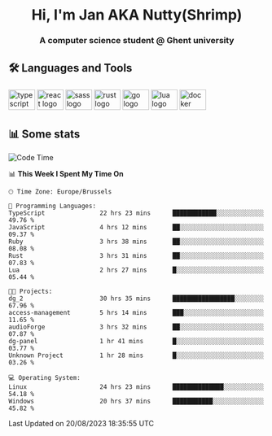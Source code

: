 <h1 align="center">Hi, I'm Jan AKA Nutty(Shrimp)</h1>
<h3 align="center">A computer science student @ Ghent university</h3>

<h2 align="left">🛠️ Languages and Tools</h2>

###

<div align="left">
  <img src="https://cdn.jsdelivr.net/gh/devicons/devicon/icons/typescript/typescript-original.svg" height="40" width="52" alt="typescript logo"  />
  <img src="https://cdn.jsdelivr.net/gh/devicons/devicon/icons/react/react-original.svg" height="40" width="52" alt="react logo"  />
  <img src="https://cdn.jsdelivr.net/gh/devicons/devicon/icons/sass/sass-original.svg" height="40" width="52" alt="sass logo"  />
  <img src="https://cdn.jsdelivr.net/gh/devicons/devicon/icons/rust/rust-plain.svg" height="40" width="52" alt="rust logo"  />
  <img src="https://cdn.jsdelivr.net/gh/devicons/devicon/icons/go/go-original.svg" height="40" width="52" alt="go logo"  />
  <img src="https://cdn.jsdelivr.net/gh/devicons/devicon/icons/lua/lua-original.svg" height="40" width="52" alt="lua logo"  />
  <img src="https://cdn.jsdelivr.net/gh/devicons/devicon/icons/docker/docker-original.svg" height="40" width="52" alt="docker logo"  />
</div>

<h2>📊 Some stats</h2>

<!--START_SECTION:waka-->
![Code Time](http://img.shields.io/badge/Code%20Time-3%2C577%20hrs%2030%20mins-blue)

📊 **This Week I Spent My Time On** 

```text
🕑︎ Time Zone: Europe/Brussels

💬 Programming Languages: 
TypeScript               22 hrs 23 mins      ████████████░░░░░░░░░░░░░   49.76 % 
JavaScript               4 hrs 12 mins       ██░░░░░░░░░░░░░░░░░░░░░░░   09.37 % 
Ruby                     3 hrs 38 mins       ██░░░░░░░░░░░░░░░░░░░░░░░   08.08 % 
Rust                     3 hrs 31 mins       ██░░░░░░░░░░░░░░░░░░░░░░░   07.83 % 
Lua                      2 hrs 27 mins       █░░░░░░░░░░░░░░░░░░░░░░░░   05.44 % 

🐱‍💻 Projects: 
dg_2                     30 hrs 35 mins      █████████████████░░░░░░░░   67.96 % 
access-management        5 hrs 14 mins       ███░░░░░░░░░░░░░░░░░░░░░░   11.65 % 
audioForge               3 hrs 32 mins       ██░░░░░░░░░░░░░░░░░░░░░░░   07.87 % 
dg-panel                 1 hr 41 mins        █░░░░░░░░░░░░░░░░░░░░░░░░   03.77 % 
Unknown Project          1 hr 28 mins        █░░░░░░░░░░░░░░░░░░░░░░░░   03.26 % 

💻 Operating System: 
Linux                    24 hrs 23 mins      ██████████████░░░░░░░░░░░   54.18 % 
Windows                  20 hrs 37 mins      ███████████░░░░░░░░░░░░░░   45.82 % 
```


 Last Updated on 20/08/2023 18:35:55 UTC
<!--END_SECTION:waka-->
